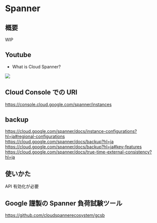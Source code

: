 # Spanner

## 概要

WIP


## Youtube

+ What is Cloud Spanner?

[![](https://img.youtube.com/vi/bUSU1e9j8wc/0.jpg)](https://www.youtube.com/watch?v=bUSU1e9j8wc)


## Cloud Console での URI

https://console.cloud.google.com/spanner/instances

## backup 

https://cloud.google.com/spanner/docs/instance-configurations?hl=ja#regional-configurations
https://cloud.google.com/spanner/docs/backup?hl=ja
https://cloud.google.com/spanner/docs/backup?hl=ja#key-features
https://cloud.google.com/spanner/docs/true-time-external-consistency?hl=ja

## 使いかた

API 有効化が必要

## Google 謹製の Spanner 負荷試験ツール

https://github.com/cloudspannerecosystem/gcsb
